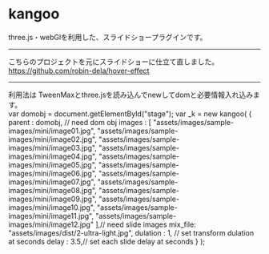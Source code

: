 # kangoo

three.js・webGlを利用した、スライドショープラグインです。
___
こちらのプロジェクトを元にスライドショーに仕立て直しました。  
https://github.com/robin-dela/hover-effect
___

利用法は
TweenMaxとthree.jsを読み込んでnewしてdomと必要情報入れ込みます。  
    var domobj = document.getElementById("stage");
    var _k =  new kangoo(
    {
      parent : domobj, // need dom obj
       images : [
         "assets/images/sample-images/mini/image01.jpg",
         "assets/images/sample-images/mini/image02.jpg",
         "assets/images/sample-images/mini/image03.jpg",
         "assets/images/sample-images/mini/image04.jpg",
         "assets/images/sample-images/mini/image05.jpg",
         "assets/images/sample-images/mini/image06.jpg",
         "assets/images/sample-images/mini/image07.jpg",
         "assets/images/sample-images/mini/image08.jpg",
         "assets/images/sample-images/mini/image09.jpg",
         "assets/images/sample-images/mini/image10.jpg",
         "assets/images/sample-images/mini/image11.jpg",
         "assets/images/sample-images/mini/image12.jpg"
       ],// need slide images
       mix_file: "assets/images/dist/2-ultra-light.jpg",
       dulation : 1, // set transform dulation at seconds
       delay : 3.5,// set each slide delay at seconds
     }
   );
